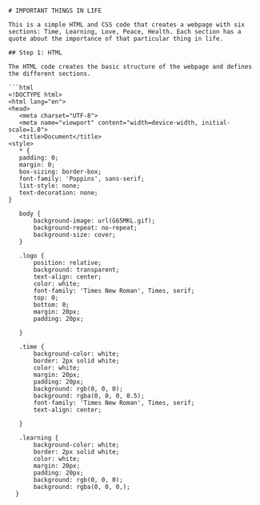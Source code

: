  ```
# IMPORTANT THINGS IN LIFE

This is a simple HTML and CSS code that creates a webpage with six sections: Time, Learning, Love, Peace, Health. Each section has a quote about the importance of that particular thing in life. 

## Step 1: HTML 

The HTML code creates the basic structure of the webpage and defines the different sections. 

```html 
<!DOCTYPE html>
<html lang="en">
<head>
    <meta charset="UTF-8">
    <meta name="viewport" content="width=device-width, initial-scale=1.0">
    <title>Document</title>
<style>
    * {
    padding: 0;
    margin: 0;
    box-sizing: border-box;
    font-family: 'Poppins', sans-serif;
    list-style: none;
    text-decoration: none;
}

    body {
        background-image: url(G65MKL.gif);
        background-repeat: no-repeat;
        background-size: cover;
    }

    .logo { 
        position: relative;
        background: transparent;
        text-align: center;
        color: white;
        font-family: 'Times New Roman', Times, serif;
        top: 0;
        bottom: 0;
        margin: 20px;
        padding: 20px;
        
    }

    .time {
        background-color: white;
        border: 2px solid white;
        color: white;
        margin: 20px;
        padding: 20px;
        background: rgb(0, 0, 0); 
        background: rgba(0, 0, 0, 0.5); 
        font-family: 'Times New Roman', Times, serif;
        text-align: center;

    }

    .learning {
        background-color: white;
        border: 2px solid white;
        color: white;
        margin: 20px;
        padding: 20px;
        background: rgb(0, 0, 0); 
        background: rgba(0, 0, 0,);
   }
